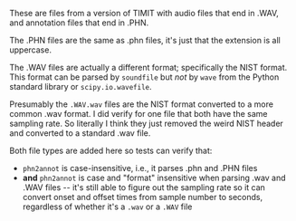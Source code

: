 These are files from a version of TIMIT with audio files that end in .WAV, 
and annotation files that end in .PHN.

The .PHN files are the same as .phn files, it's just that the extension is all uppercase.

The .WAV files are actually a different format; specifically the NIST format.
This format can be parsed by `soundfile` but *not* by `wave` from the Python standard 
library or `scipy.io.wavefile`.

Presumably the `.WAV.wav` files are the NIST format converted to a more 
common .wav format.
I did verify for one file that both have the same sampling rate.
So literally I think they just removed the weird NIST header and 
converted to a standard .wav file.

Both file types are added here so tests can verify that:
- `phn2annot`  is case-insensitive, i.e., it parses .phn and .PHN files
- **and** `phn2annot` is case and "format" insensitive when parsing .wav 
  and .WAV files -- it's still able to figure out the sampling rate so 
  it can convert onset and offset times from sample number to seconds,
  regardless of whether it's a `.wav` or a `.WAV` file
 